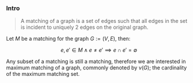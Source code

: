 ### **Intro**

> A matching of a graph is a set of edges such that all edges in the set is incident to uniquely 2 edges on the original graph. 


Let $M$ be a matching for the graph $G:=(V, E)$, then: 

$$
e, e' \in M \wedge e \neq e' \implies 
e \cap e' = \emptyset
$$

Any subset of a matching is still a matching, therefore we are interested in maximum matching of a graph, commonly denoted by $\nu(G)$; the cardinality of the maximum matching set. 
